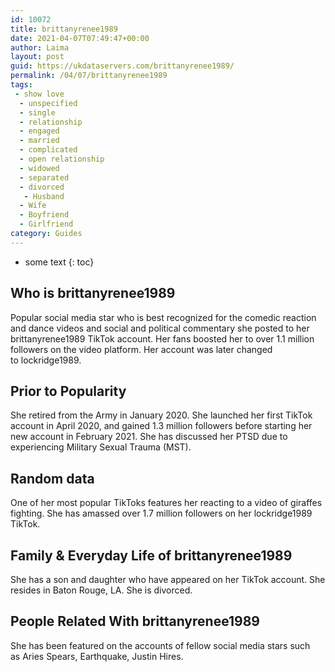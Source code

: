 ```yaml
---
id: 10072
title: brittanyrenee1989
date: 2021-04-07T07:49:47+00:00
author: Laima
layout: post
guid: https://ukdataservers.com/brittanyrenee1989/
permalink: /04/07/brittanyrenee1989
tags:
 - show love
  - unspecified
  - single
  - relationship
  - engaged
  - married
  - complicated
  - open relationship
  - widowed
  - separated
  - divorced
   - Husband
  - Wife
  - Boyfriend
  - Girlfriend
category: Guides
---
```


* some text
{: toc}


## Who is brittanyrenee1989
                  
                  
                  
Popular social media star who is best recognized for the comedic reaction and dance videos and social and political commentary she posted to her brittanyrenee1989 TikTok account. Her fans boosted her to over 1.1 million followers on the video platform. Her account was later changed to lockridge1989.
                  
              
            
              
            
                
                
                
## Prior to Popularity
                  
                  
                  
She retired from the Army in January 2020. She launched her first TikTok account in April 2020, and gained 1.3 million followers before starting her new account in February 2021. She has discussed her PTSD due to experiencing Military Sexual Trauma (MST).  
                  
              
            
              
            
                
                
                
## Random data
                  
                  
                  
One of her most popular TikToks features her reacting to a video of giraffes fighting. She has amassed over 1.7 million followers on her lockridge1989 TikTok.
                  
              
            
              
            
                
                
                
## Family & Everyday Life of brittanyrenee1989
                  
                  
                  
She has a son and daughter who have appeared on her TikTok account. She resides in Baton Rouge, LA. She is divorced. 
                  
              
            
              
            
                
                
                
## People Related With brittanyrenee1989
                  
                  
                  
She has been featured on the accounts of fellow social media stars such as Aries Spears, Earthquake, Justin Hires.
                  
              
            
              
            
                
              
            
              
              
            
            
              
            
          
          
          